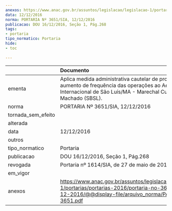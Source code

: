 ```yaml
---
anexos: https://www.anac.gov.br/assuntos/legislacao/legislacao-1/portarias/portarias-2016/portaria-no-3651-sia-12-12-2016/@@display-file/arquivo_norma/PA2016-3651.pdf
data: 12/12/2016
norma: PORTARIA Nº 3651/SIA, 12/12/2016
publicacao: DOU 16/12/2016, Seção 1, Pág.268
tags:
- portaria
tipo_normatico: Portaria
hide: 
- toc 
 
---
```


|                    | Documento                                                                                                                                                            |
|:-------------------|:---------------------------------------------------------------------------------------------------------------------------------------------------------------------|
| ementa             | Aplica medida administrativa cautelar de proibição de aumento de frequência das operações ao Aeroporto Internacional de São Luís/MA - Marechal Cunha Machado (SBSL). |
| norma              | PORTARIA Nº 3651/SIA, 12/12/2016                                                                                                                                     |
| tornada_sem_efeito |                                                                                                                                                                      |
| alterada           |                                                                                                                                                                      |
| data               | 12/12/2016                                                                                                                                                           |
| outros             |                                                                                                                                                                      |
| tipo_normatico     | Portaria                                                                                                                                                             |
| publicacao         | DOU 16/12/2016, Seção 1, Pág.268                                                                                                                                     |
| revogada           | Portaria nº 1614/SIA, de 27 de maio de 2019.                                                                                                                         |
| em_vigor           |                                                                                                                                                                      |
| anexos             | https://www.anac.gov.br/assuntos/legislacao/legislacao-1/portarias/portarias-2016/portaria-no-3651-sia-12-12-2016/@@display-file/arquivo_norma/PA2016-3651.pdf       |